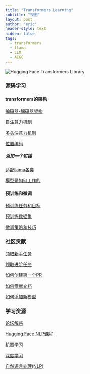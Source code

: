 ```yaml
---
title: "Transformers Learning"
subtitle: "视图"
layout: post
author: "eric"
header-style: text
hidden: false
tags:
  - transformers
  - llama
  - LLM
  - AIGC
---
```


![Hugging Face Transformers Library](https://camo.githubusercontent.com/19694a747faa4c55cbdb1cab99086099c6cf961930712f87ab3469e9bf706a4f/68747470733a2f2f68756767696e67666163652e636f2f64617461736574732f68756767696e67666163652f646f63756d656e746174696f6e2d696d616765732f7261772f6d61696e2f7472616e73666f726d6572732d6c6f676f2d6c696768742e737667)

### 源码学习

#### transformers的架构

[编码器-解码器架构](./tutorials/encoding_decoding.md)

[自注意力机制](./tutorials/self_attention.md)

[多头注意力机制](./tutorials/multi_head_attention.md)

[位置编码](./tutorials/positional_encoding.md)

#####  添加一个实践

[适配llama各类](./tutorials/transformers_model_code.md)

[模型是如何工作的](https://mccpr.github.io/2024/06/07/model_how_to_work/)

#### 预训练和微调

[预训练任务和目标]()

[预训练数据集]()

[微调策略和技巧]()

### 社区贡献

[领取新手任务](https://github.com/huggingface/transformers/contribute)

[领取进阶任务](https://github.com/huggingface/transformers/labels/Good%20Second%20Issue)

[如何创建第一个PR](https://github.com/huggingface/transformers/labels/Good%20Second%20Issue)

[如何贡献文档](https://github.com/huggingface/transformers/tree/main/docs)

[如何添加新模型](https://huggingface.co/docs/transformers/v4.40.2/en/add_new_model)

### 学习资源

[论坛解惑](https://discuss.huggingface.co/)

[Hugging Face NLP课程](https://huggingface.co/learn/nlp-course/chapter0/1?fw=pt)

[机器学习](tutorials/machine_learning.md)

[深度学习](tutorials/deep_learning.md)

[自然语言处理(NLP)](tutorials/natural_language_processing.md)

